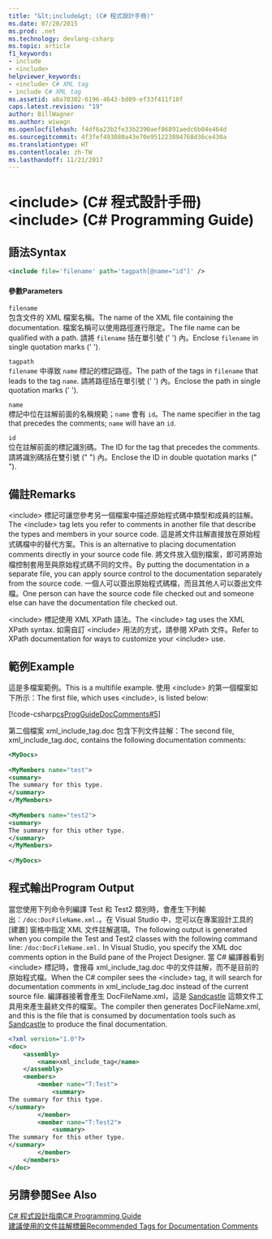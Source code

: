 ```yaml
---
title: "&lt;include&gt; (C# 程式設計手冊)"
ms.date: 07/20/2015
ms.prod: .net
ms.technology: devlang-csharp
ms.topic: article
f1_keywords:
- include
- <include>
helpviewer_keywords:
- <include> C# XML tag
- include C# XML tag
ms.assetid: a8a70302-6196-4643-bd09-ef33f411f18f
caps.latest.revision: "19"
author: BillWagner
ms.author: wiwagn
ms.openlocfilehash: f4df6a23b2fe33b2390aef86891aedc6b04e464d
ms.sourcegitcommit: 4f3fef493080a43e70e951223894768d36ce430a
ms.translationtype: HT
ms.contentlocale: zh-TW
ms.lasthandoff: 11/21/2017
---
```

# <a name="ltincludegt-c-programming-guide"></a><span data-ttu-id="3066c-102">&lt;include&gt; (C# 程式設計手冊)</span><span class="sxs-lookup"><span data-stu-id="3066c-102">&lt;include&gt; (C# Programming Guide)</span></span>
## <a name="syntax"></a><span data-ttu-id="3066c-103">語法</span><span class="sxs-lookup"><span data-stu-id="3066c-103">Syntax</span></span>  
  
```xml  
<include file='filename' path='tagpath[@name="id"]' />  
```  
  
#### <a name="parameters"></a><span data-ttu-id="3066c-104">參數</span><span class="sxs-lookup"><span data-stu-id="3066c-104">Parameters</span></span>  
 `filename`  
 <span data-ttu-id="3066c-105">包含文件的 XML 檔案名稱。</span><span class="sxs-lookup"><span data-stu-id="3066c-105">The name of the XML file containing the documentation.</span></span> <span data-ttu-id="3066c-106">檔案名稱可以使用路徑進行限定。</span><span class="sxs-lookup"><span data-stu-id="3066c-106">The file name can be qualified with a path.</span></span> <span data-ttu-id="3066c-107">請將 `filename` 括在單引號 (' ') 內。</span><span class="sxs-lookup"><span data-stu-id="3066c-107">Enclose `filename` in single quotation marks (' ').</span></span>  
  
 `tagpath`  
 <span data-ttu-id="3066c-108">`filename` 中導致 `name` 標記的標記路徑。</span><span class="sxs-lookup"><span data-stu-id="3066c-108">The path of the tags in `filename` that leads to the tag `name`.</span></span> <span data-ttu-id="3066c-109">請將路徑括在單引號 (' ') 內。</span><span class="sxs-lookup"><span data-stu-id="3066c-109">Enclose the path in single quotation marks (' ').</span></span>  
  
 `name`  
 <span data-ttu-id="3066c-110">標記中位在註解前面的名稱規範；`name` 會有 `id`。</span><span class="sxs-lookup"><span data-stu-id="3066c-110">The name specifier in the tag that precedes the comments; `name` will have an `id`.</span></span>  
  
 `id`  
 <span data-ttu-id="3066c-111">位在註解前面的標記識別碼。</span><span class="sxs-lookup"><span data-stu-id="3066c-111">The ID for the tag that precedes the comments.</span></span> <span data-ttu-id="3066c-112">請將識別碼括在雙引號 (" ") 內。</span><span class="sxs-lookup"><span data-stu-id="3066c-112">Enclose the ID in double quotation marks (" ").</span></span>  
  
## <a name="remarks"></a><span data-ttu-id="3066c-113">備註</span><span class="sxs-lookup"><span data-stu-id="3066c-113">Remarks</span></span>  
 <span data-ttu-id="3066c-114">\<include> 標記可讓您參考另一個檔案中描述原始程式碼中類型和成員的註解。</span><span class="sxs-lookup"><span data-stu-id="3066c-114">The \<include> tag lets you refer to comments in another file that describe the types and members in your source code.</span></span> <span data-ttu-id="3066c-115">這是將文件註解直接放在原始程式碼檔中的替代方案。</span><span class="sxs-lookup"><span data-stu-id="3066c-115">This is an alternative to placing documentation comments directly in your source code file.</span></span> <span data-ttu-id="3066c-116">將文件放入個別檔案，即可將原始檔控制套用至與原始程式碼不同的文件。</span><span class="sxs-lookup"><span data-stu-id="3066c-116">By putting the documentation in a separate file, you can apply source control to the documentation separately from the source code.</span></span> <span data-ttu-id="3066c-117">一個人可以簽出原始程式碼檔，而且其他人可以簽出文件檔。</span><span class="sxs-lookup"><span data-stu-id="3066c-117">One person can have the source code file checked out and someone else can have the documentation file checked out.</span></span>  
  
 <span data-ttu-id="3066c-118">\<include> 標記使用 XML XPath 語法。</span><span class="sxs-lookup"><span data-stu-id="3066c-118">The \<include> tag uses the XML XPath syntax.</span></span> <span data-ttu-id="3066c-119">如需自訂 \<include> 用法的方式，請參閱 XPath 文件。</span><span class="sxs-lookup"><span data-stu-id="3066c-119">Refer to XPath documentation for ways to customize your \<include> use.</span></span>  
  
## <a name="example"></a><span data-ttu-id="3066c-120">範例</span><span class="sxs-lookup"><span data-stu-id="3066c-120">Example</span></span>  
 <span data-ttu-id="3066c-121">這是多檔案範例。</span><span class="sxs-lookup"><span data-stu-id="3066c-121">This is a multifile example.</span></span> <span data-ttu-id="3066c-122">使用 \<include> 的第一個檔案如下所示：</span><span class="sxs-lookup"><span data-stu-id="3066c-122">The first file, which uses \<include>, is listed below:</span></span>  
  
 [!code-csharp[csProgGuideDocComments#5](../../../csharp/programming-guide/xmldoc/codesnippet/CSharp/include_1.cs)]  
  
 <span data-ttu-id="3066c-123">第二個檔案 xml_include_tag.doc 包含下列文件註解：</span><span class="sxs-lookup"><span data-stu-id="3066c-123">The second file, xml_include_tag.doc, contains the following documentation comments:</span></span>  
  
```xml  
<MyDocs>  
  
<MyMembers name="test">  
<summary>  
The summary for this type.  
</summary>  
</MyMembers>  
  
<MyMembers name="test2">  
<summary>  
The summary for this other type.  
</summary>  
</MyMembers>  
  
</MyDocs>  
```  
  
## <a name="program-output"></a><span data-ttu-id="3066c-124">程式輸出</span><span class="sxs-lookup"><span data-stu-id="3066c-124">Program Output</span></span>  
 <span data-ttu-id="3066c-125">當您使用下列命令列編譯 Test 和 Test2 類別時，會產生下列輸出：`/doc:DocFileName.xml.`。在 Visual Studio 中，您可以在專案設計工具的 [建置] 窗格中指定 XML 文件註解選項。</span><span class="sxs-lookup"><span data-stu-id="3066c-125">The following output is generated when you compile the Test and Test2 classes with the following command line: `/doc:DocFileName.xml.` In Visual Studio, you specify the XML doc comments option in the Build pane of the Project Designer.</span></span> <span data-ttu-id="3066c-126">當 C# 編譯器看到 \<include> 標記時，會搜尋 xml_include_tag.doc 中的文件註解，而不是目前的原始程式檔。</span><span class="sxs-lookup"><span data-stu-id="3066c-126">When the C# compiler sees the \<include> tag, it will search for documentation comments in xml_include_tag.doc instead of the current source file.</span></span> <span data-ttu-id="3066c-127">編譯器接著會產生 DocFileName.xml，這是 [Sandcastle](https://github.com/EWSoftware/SHFB) 這類文件工具用來產生最終文件的檔案。</span><span class="sxs-lookup"><span data-stu-id="3066c-127">The compiler then generates DocFileName.xml, and this is the file that is consumed by documentation tools such as [Sandcastle](https://github.com/EWSoftware/SHFB) to produce the final documentation.</span></span>  
  
```xml  
<?xml version="1.0"?>   
<doc>   
    <assembly>   
        <name>xml_include_tag</name>   
    </assembly>   
    <members>   
        <member name="T:Test">   
            <summary>   
The summary for this type.   
</summary>   
        </member>   
        <member name="T:Test2">   
            <summary>   
The summary for this other type.   
</summary>   
        </member>   
    </members>   
</doc>   
```  
  
## <a name="see-also"></a><span data-ttu-id="3066c-128">另請參閱</span><span class="sxs-lookup"><span data-stu-id="3066c-128">See Also</span></span>  
 [<span data-ttu-id="3066c-129">C# 程式設計指南</span><span class="sxs-lookup"><span data-stu-id="3066c-129">C# Programming Guide</span></span>](../../../csharp/programming-guide/index.md)  
 [<span data-ttu-id="3066c-130">建議使用的文件註解標籤</span><span class="sxs-lookup"><span data-stu-id="3066c-130">Recommended Tags for Documentation Comments</span></span>](../../../csharp/programming-guide/xmldoc/recommended-tags-for-documentation-comments.md)
